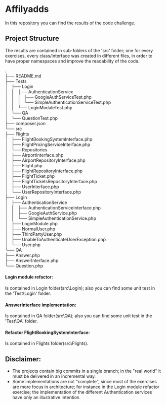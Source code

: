 # Affilyadds

In this repository you can find the results of the code challenge. 

## Project Structure
The results are contained in sub-folders of the 'src' folder;  one for every exercises, every class/interface was created in different files, in order to have proper namespaces and improve the readability of the code.

.                  
├── README.md                  
├── Tests                  
│   ├── Login                  
│   │   ├── AuthenticationService                  
│   │   │   ├── GoogleAuthServiceTest.php                  
│   │   │   └── SimpleAuthenticationServiceTest.php                  
│   │   └── LoginModuleTest.php                  
│   └── QA                  
│       └── QuestionTest.php                  
├── composer.json                  
└── src                  
    ├── Flights                  
    │   ├── FlightBookingSystemInterface.php                  
    │   ├── FlightPricingServiceInterface.php                  
    │   └── Repositories                  
    │       ├── AirportInterface.php                  
    │       ├── AirportRepositoryInterface.php                  
    │       ├── Flight.php                  
    │       ├── FlightRepositoryInterface.php                  
    │       ├── FlightTicket.php                  
    │       ├── FlightTicketsRepositoryInterface.php                  
    │       ├── UserInterface.php                  
    │       └── UserRepositoryInterface.php                  
    ├── Login                  
    │   ├── AuthenticationService                  
    │   │   ├── AuthenticationServiceInterface.php                  
    │   │   ├── GoogleAuthService.php                  
    │   │   └── SimpleAuthenticationService.php                  
    │   ├── LoginModule.php                  
    │   ├── NormalUser.php                  
    │   ├── ThirdPartyUser.php                  
    │   ├── UnableToAuthenticateUserException.php                  
    │   └── User.php                  
    └── QA                  
        ├── Answer.php                  
        ├── AnswerInterface.php                  
        └── Question.php                  
        
#### Login module refactor: 

Is contained in Login folder(src\Login); also you can find some unit test in the 'Test\Login' folder.


#### AnswerInterface implementation: 

Is contained in QA folder(src\QA); also you can find some unit test in the 'Test\QA' folder.


#### Refactor FlightBookingSystemInterface: 

Is contained in Flights folder(src\Flights). 

## Disclaimer:

- The projects contain big commits in a single branch; in the "real world" it must be delivered in an incremental way.
- Some implementations are not "complete", since most of the exercises are more focus in architecture; for instance in the Login module refactor exercise; the implementation of the different Authentication services have only an illustrative intention.   
